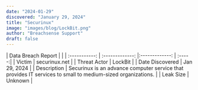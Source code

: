 ```yaml
---
date: "2024-01-29"
discovered: "January 29, 2024"
title: "Securinux"
image: "images/blog/LockBit.png"
author: "Breachsense Support"
draft: false
---
```


| Data Breach Report           |              | 
| :-----------: | :-------------:     |:-------------:    | :-----:|
| Victim      | securinux.net      | 
| Threat Actor      | LockBit      | 
| Date Discovered      | Jan 29, 2024      | 
| Description      | Securinux is an advance computer service that provides IT services to small to medium-sized organizations.      | 
| Leak Size      | Unknown      | 

